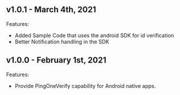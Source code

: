 ## v1.0.1 - March 4th, 2021
Features:
- Added Sample Code that uses the android SDK for id verification
- Better Notification handling in the SDK


## v1.0.0 - February 1st, 2021
Features:
- Provide PingOneVerify capability for Android native apps.